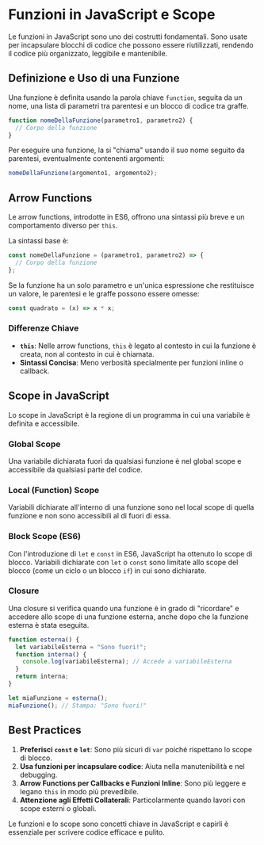 # Funzioni in JavaScript e Scope

Le funzioni in JavaScript sono uno dei costrutti fondamentali. Sono usate per incapsulare blocchi di codice che possono essere riutilizzati, rendendo il codice più organizzato, leggibile e mantenibile.

## Definizione e Uso di una Funzione

Una funzione è definita usando la parola chiave `function`, seguita da un nome, una lista di parametri tra parentesi e un blocco di codice tra graffe.

```javascript
function nomeDellaFunzione(parametro1, parametro2) {
  // Corpo della funzione
}
```

Per eseguire una funzione, la si "chiama" usando il suo nome seguito da parentesi, eventualmente contenenti argomenti:

```javascript
nomeDellaFunzione(argomento1, argomento2);
```

## Arrow Functions

Le arrow functions, introdotte in ES6, offrono una sintassi più breve e un comportamento diverso per `this`.

La sintassi base è:

```javascript
const nomeDellaFunzione = (parametro1, parametro2) => {
  // Corpo della funzione
};
```

Se la funzione ha un solo parametro e un'unica espressione che restituisce un valore, le parentesi e le graffe possono essere omesse:

```javascript
const quadrato = (x) => x * x;
```

### Differenze Chiave

- **`this`**: Nelle arrow functions, `this` è legato al contesto in cui la funzione è creata, non al contesto in cui è chiamata.
- **Sintassi Concisa**: Meno verbosità specialmente per funzioni inline o callback.

## Scope in JavaScript

Lo scope in JavaScript è la regione di un programma in cui una variabile è definita e accessibile.

### Global Scope

Una variabile dichiarata fuori da qualsiasi funzione è nel global scope e accessibile da qualsiasi parte del codice.

### Local (Function) Scope

Variabili dichiarate all'interno di una funzione sono nel local scope di quella funzione e non sono accessibili al di fuori di essa.

### Block Scope (ES6)

Con l'introduzione di `let` e `const` in ES6, JavaScript ha ottenuto lo scope di blocco. Variabili dichiarate con `let` o `const` sono limitate allo scope del blocco (come un ciclo o un blocco `if`) in cui sono dichiarate.

### Closure

Una closure si verifica quando una funzione è in grado di "ricordare" e accedere allo scope di una funzione esterna, anche dopo che la funzione esterna è stata eseguita.

```javascript
function esterna() {
  let variabileEsterna = "Sono fuori!";
  function interna() {
    console.log(variabileEsterna); // Accede a variabileEsterna
  }
  return interna;
}

let miaFunzione = esterna();
miaFunzione(); // Stampa: "Sono fuori!"
```

## Best Practices

1. **Preferisci `const` e `let`**: Sono più sicuri di `var` poiché rispettano lo scope di blocco.
2. **Usa funzioni per incapsulare codice**: Aiuta nella manutenibilità e nel debugging.
3. **Arrow Functions per Callbacks e Funzioni Inline**: Sono più leggere e legano `this` in modo più prevedibile.
4. **Attenzione agli Effetti Collaterali**: Particolarmente quando lavori con scope esterni o globali.

Le funzioni e lo scope sono concetti chiave in JavaScript e capirli è essenziale per scrivere codice efficace e pulito.
